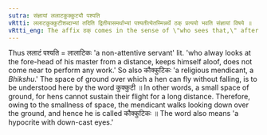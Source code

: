```yaml
---
sutra: संज्ञायां ललाटकुक्कुट्यौ पश्यति
vRtti: ललाटकुक्कुटीशब्दाभ्यां तदिति द्वितीयासमर्थाभ्यां पश्यतीत्येतस्मिन्नर्थे ठक् प्रत्ययो भवति संज्ञायां विषये ॥
vRtti_eng: The affix ठक् comes in the sense of \"who sees that,\" after the words \"lalata\" and \"_kukkuti_\", in second case in construction, the whole word being a Name.
---
```

Thus ललाटं पश्यति = लालाटिकः 'a non-attentive servant' lit. 'who alway looks at the fore-head of his master from a distance, keeps himself aloof, does not come near to perform any work.' So also कौक्कुटिकः 'a religious mendicant, a _Bhikshu_.' The space of ground over which a hen can fly without falling, is to be understood here by the word कुक्कुटी ॥ In other words, a small space of ground, for hens cannot sustain their flight for a long distance. Therefore, owing to the smallness of space, the mendicant walks looking down over the ground, and hence he is called कौक्कुटिकः ॥ The word also means 'a hypocrite with down-cast eyes.'
